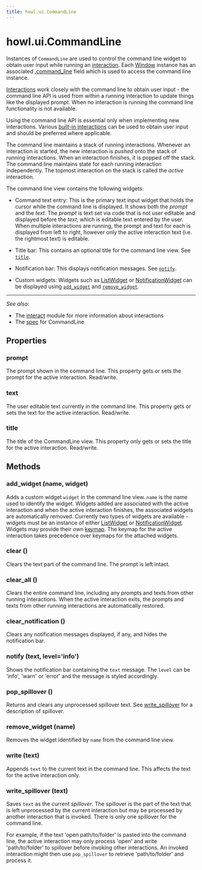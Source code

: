```yaml
---
title: howl.ui.CommandLine
---
```


# howl.ui.CommandLine

Instances of `CommandLine` are used to control the command line widget to obtain
user input while running an [interaction](../interact.html). Each [Window]
instance has an associated [.command_line](window.html#command_line) field which
is used to access the command line instance.

[Interactions] work closely with the command line to obtain user input - the
command line API is used from within a running interaction to update things like
the displayed prompt. When no interaction is running the command line
functionality is not available.

Using the command line API is essential only when implementing new interactions.
Various [built-in interactions](../interact.html#built-in-interactions) can be
used to obtain user input and should be preferred where applicable.

The command line maintains a stack of running interactions. Whenever an
interaction is started, the new interaction is *pushed* onto the stack of
running interactions. When an interaction finishes, it is popped off the stack.
The command line maintains state for each running interaction independently. The
topmost interaction on the stack is called the *active* interaction.

The command line view contains the following widgets:

- Command text entry: This is the primary text input widget that holds the
cursor while the command line is displayed. It shows both the *prompt* and the
*text*. The *prompt* is text set via code that is not user editable and
displayed before the *text*, which is editable text entered by the user. When
multiple interactions are running, the prompt and text for each is displayed
from left to right, however only the active interaction text (i.e. the rightmost
text) is editable.

- Title bar: This contains an optional title for the command line view. See
[`title`](#title).

- Notification bar: This displays notification messages. See
[`notify`](#notify).

- Custom widgets: Widgets such as [ListWidget] or [NotificationWidget] can be
displayed using [`add_widget`](#add_widget) and
[`remove_widget`](#remove_widget).

---

_See also_:

- The [interact](../interact.html) module for more information about
interactions
- The [spec](../../spec/ui/command_line_spec.html) for CommandLine

## Properties

### prompt

The prompt shown in the command line. This property gets or sets the prompt for
the active interaction. Read/write.

### text

The user editable text currently in the command line. This property gets or sets
the text for the active interaction. Read/write.

### title

The title of the CommandLine view. This property only gets or sets the title for
the active interaction. Read/write.

## Methods

### add_widget (name, widget)

Adds a custom widget `widget` in the command line view. `name` is the name used
to identify the widget. Widgets added are associated with the active interaction
and when the active interaction finishes, the associated widgets are
automatically removed. Currently two types of widgets are available - widgets
must be an instance of either [ListWidget] or [NotificationWidget]. Widgets may
provide their own [keymap](../bindings.html). The keymap for the active
interaction takes precedence over keymaps for the attached widgets.

### clear ()

Clears the text part of the command line. The prompt is left intact.

### clear_all ()

Clears the entire command line, including any prompts and texts from other
running interactions. When the active interaction exits, the prompts and texts
from other running interactions are automatically restored.

### clear_notification ()

Clears any notification messages displayed, if any, and hides the notification
bar.

### notify (text, level='info')

Shows the notification bar containing the `text` message. The `level` can be
'info', 'warn' or 'error' and the message is styled accordingly.

### pop_spillover ()

Returns and clears any unprocessed spillover text. See
[write_spillover](#write_spillover) for a description of spillover.

### remove_widget (name)

Removes the widget identified by `name` from the command line view.

### write (text)

Appends `text` to the current text in the command line. This affects the text
for the active interaction only.

### write_spillover (text)

Saves `text` as the current *spillover*. The spillover is the part of the text
that is left unprocessed by the current interaction but may be processed by
another interaction that is invoked. There is only one spillover for the command
line.

For example, if the text 'open path/to/folder' is pasted into the command line,
the active interaction may only process 'open' and write 'path/to/folder' to
spillover before invoking other interactions. An invoked interaction might then
use `pop_spillover` to retrieve 'path/to/folder' and process it.

[interactions]: ../interact.html
[ListWidget]: list_widget.html
[NotificationWidget]: notification_widget.html
[Window]: window.html
